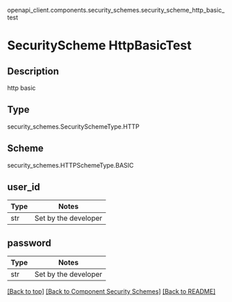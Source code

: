 openapi_client.components.security_schemes.security_scheme_http_basic_test
# SecurityScheme HttpBasicTest

## Description
http basic

## Type
security_schemes.SecuritySchemeType.HTTP

## Scheme
security_schemes.HTTPSchemeType.BASIC

## user_id
Type | Notes
---- | ------
str  | Set by the developer

## password
Type | Notes
---- | ------
str  | Set by the developer

[[Back to top]](#top) [[Back to Component Security Schemes]](../../../README.md#Component-SecuritySchemes) [[Back to README]](../../../README.md)
